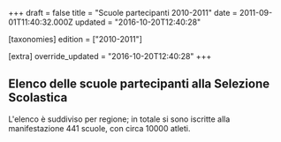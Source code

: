+++
draft = false
title = "Scuole partecipanti 2010-2011"
date = 2011-09-01T11:40:32.000Z
updated = "2016-10-20T12:40:28"

[taxonomies]
edition = ["2010-2011"]

[extra]
override_updated = "2016-10-20T12:40:28"
+++
## Elenco delle scuole partecipanti alla Selezione Scolastica

L'elenco è suddiviso per regione; in totale si sono iscritte alla manifestazione 441 scuole, con circa 10000 atleti.
